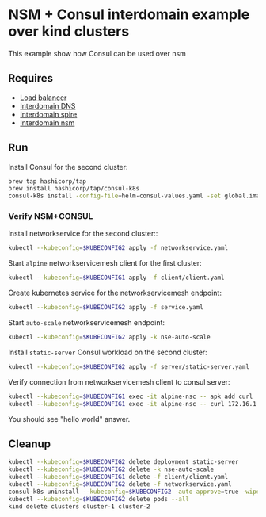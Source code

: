 # NSM + Consul interdomain example over kind clusters

This example show how Consul can be used over nsm 


## Requires

- [Load balancer](../nsm_istio/loadbalancer)
- [Interdomain DNS](../nsm_istio/dns)
- [Interdomain spire](../nsm_istio/spire)
- [Interdomain nsm](../nsm_istio/nsm)


## Run

Install Consul for the second cluster:
```bash
brew tap hashicorp/tap
brew install hashicorp/tap/consul-k8s
consul-k8s install -config-file=helm-consul-values.yaml -set global.image=hashicorp/consul:1.12.0 --kubeconfig=$KUBECONFIG2
```

### Verify NSM+CONSUL

Install networkservice for the second cluster::
```bash
kubectl --kubeconfig=$KUBECONFIG2 apply -f networkservice.yaml
```

Start `alpine` networkservicemesh client for the first cluster:

```bash
kubectl --kubeconfig=$KUBECONFIG1 apply -f client/client.yaml
```

Create kubernetes service for the networkservicemesh endpoint:
```bash
kubectl --kubeconfig=$KUBECONFIG2 apply -f service.yaml 
```

Start `auto-scale` networkservicemesh endpoint:
```bash
kubectl --kubeconfig=$KUBECONFIG2 apply -k nse-auto-scale 
```

Install `static-server` Consul workload on the second cluster:
```bash
kubectl --kubeconfig=$KUBECONFIG2 apply -f server/static-server.yaml 
```

Verify connection from networkservicemesh client to consul server:
```bash
kubectl --kubeconfig=$KUBECONFIG1 exec -it alpine-nsc -- apk add curl
kubectl --kubeconfig=$KUBECONFIG1 exec -it alpine-nsc -- curl 172.16.1.2:8080
```

You should see "hello world" answer.

## Cleanup


```bash
kubectl --kubeconfig=$KUBECONFIG2 delete deployment static-server
kubectl --kubeconfig=$KUBECONFIG2 delete -k nse-auto-scale 
kubectl --kubeconfig=$KUBECONFIG1 delete -f client/client.yaml
kubectl --kubeconfig=$KUBECONFIG2 delete -f networkservice.yaml
consul-k8s uninstall --kubeconfig=$KUBECONFIG2 -auto-approve=true -wipe-data=true
kubectl --kubeconfig=$KUBECONFIG2 delete pods --all
kind delete clusters cluster-1 cluster-2
```
